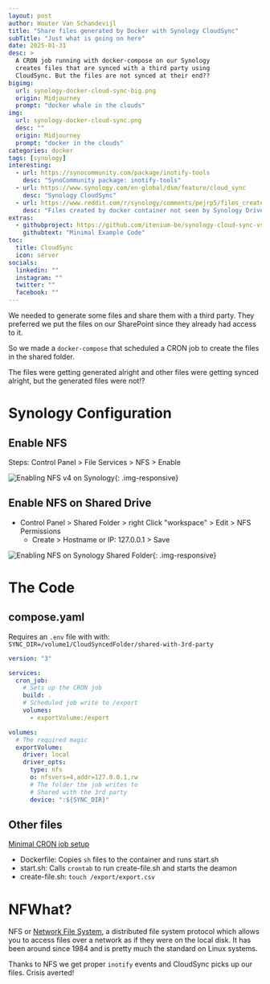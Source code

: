 ```yaml
---
layout: post
author: Wouter Van Schandevijl
title: "Share files generated by Docker with Synology CloudSync"
subTitle: "Just what is going on here"
date: 2025-01-31
desc: >
  A CRON job running with docker-compose on our Synology
  creates files that are synced with a third party using
  CloudSync. But the files are not synced at their end??
bigimg:
  url: synology-docker-cloud-sync-big.png
  origin: Midjourney
  prompt: "docker whale in the clouds"
img:
  url: synology-docker-cloud-sync.png
  desc: ""
  origin: Midjourney
  prompt: "docker in the clouds"
categories: docker
tags: [synology]
interesting:
  - url: https://synocommunity.com/package/inotify-tools
    desc: "SynoCommunity package: inotify-tools"
  - url: https://www.synology.com/en-global/dsm/feature/cloud_sync
    desc: "Synology CloudSync"
  - url: https://www.reddit.com/r/synology/comments/pejrp5/files_created_by_docker_container_not_seen_by/
    desc: "Files created by docker container not seen by Synology Drive"
extras:
  - githubproject: https://github.com/itenium-be/synology-cloud-sync-vs-docker
    githubtext: "Minimal Example Code"
toc:
  title: CloudSync
  icon: server
socials:
  linkedin: ""
  instagram: ""
  twitter: ""
  facebook: ""
---
```


We needed to generate some files and share them with a third party.
They preferred we put the files on our SharePoint since they already had access to it.

So we made a `docker-compose` that scheduled a CRON
job to create the files in the shared folder.

The files were getting generated alright and other files were
getting synced alright, but the generated files were not!?

<!--more-->


# Synology Configuration

## Enable NFS

Steps: Control Panel > File Services > NFS > Enable

![Enabling NFS v4 on Synology](/assets/blog-images/synology-docker-cloud-sync-1-enable-nfs.png "Enabling NFS v4 on Synology"){: .img-responsive}

## Enable NFS on Shared Drive

- Control Panel > Shared Folder > right Click "workspace" > Edit > NFS Permissions
  - Create > Hostname or IP: 127.0.0.1 > Save

![Enabling NFS on Synology Shared Folder](/assets/blog-images/synology-docker-cloud-sync-2-nfs-for-cloud-sync-share.png "Enabling NFS on Synology Shared Folder"){: .img-responsive}


# The Code

## compose.yaml

Requires an `.env` file with with: `SYNC_DIR=/volume1/CloudSyncedFolder/shared-with-3rd-party`

```yaml
version: "3"

services:
  cron_job:
    # Sets up the CRON job
    build: .
    # Scheduled job write to /export
    volumes:
      - exportVolume:/export

volumes:
  # The required magic
  exportVolume:
    driver: local
    driver_opts:
      type: nfs
      o: nfsvers=4,addr=127.0.0.1,rw
      # The folder the job writes to
      # Shared with the 3rd party
      device: ":${SYNC_DIR}"
```

## Other files

[Minimal CRON job setup](https://github.com/itenium-be/synology-cloud-sync-vs-docker)
- Dockerfile: Copies `sh` files to the container and runs start.sh
- start.sh: Calls `crontab` to run create-file.sh and starts the deamon
- create-file.sh: `touch /export/export.csv`

# NFWhat?

NFS or [Network File System](https://en.wikipedia.org/wiki/Network_File_System),
a distributed file system protocol which allows you to access files over a network
as if they were on the local disk. It has been around since 1984 and is pretty much
the standard on Linux systems.

Thanks to NFS we get proper `inotify` events and CloudSync picks up our files.
Crisis averted!
